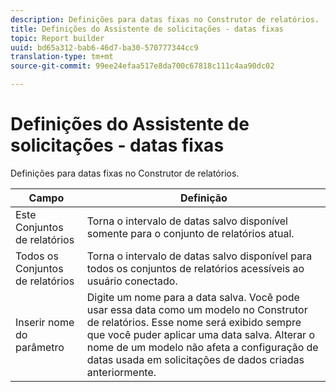 ```yaml
---
description: Definições para datas fixas no Construtor de relatórios.
title: Definições do Assistente de solicitações - datas fixas
topic: Report builder
uuid: bd65a312-bab6-46d7-ba30-570777344cc9
translation-type: tm+mt
source-git-commit: 99ee24efaa517e8da700c67818c111c4aa90dc02

---
```



# Definições do Assistente de solicitações - datas fixas

Definições para datas fixas no Construtor de relatórios.

| Campo | Definição |
|--- |--- |
| Este Conjuntos de relatórios | Torna o intervalo de datas salvo disponível somente para o conjunto de relatórios atual. |
| Todos os Conjuntos de relatórios | Torna o intervalo de datas salvo disponível para todos os conjuntos de relatórios acessíveis ao usuário conectado. |
| Inserir nome do parâmetro | Digite um nome para a data salva. Você pode usar essa data como um modelo no Construtor de relatórios. Esse nome será exibido sempre que você puder aplicar uma data salva. Alterar o nome de um modelo não afeta a configuração de datas usada em solicitações de dados criadas anteriormente. |
